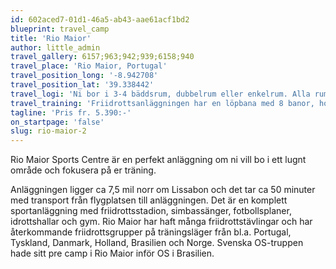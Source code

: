 ```yaml
---
id: 602aced7-01d1-46a5-ab43-aae61acf1bd2
blueprint: travel_camp
title: 'Rio Maior'
author: little_admin
travel_gallery: 6157;963;942;939;6158;940
travel_place: 'Rio Maior, Portugal'
travel_position_long: '-8.942708'
travel_position_lat: '39.338442'
travel_logi: 'Ni bor i 3-4 bäddsrum, dubbelrum eller enkelrum. Alla rum har dusch/WC, luftkonditionering, mini-bar, telefon, Wi-Fi och TV. På anläggningen finns det även en bar/cafeteria samt en restaurang där era måltider serveras. Det finns möjlighet till tvättservice mot avgift.'
travel_training: 'Friidrottsanläggningen har en löpbana med 8 banor, hoppmöjligheter och område för diskus, slägga och spjut.'
tagline: 'Pris fr. 5.390:-'
on_startpage: 'false'
slug: rio-maior-2
---
```

<p>Rio Maior Sports Centre är en perfekt anläggning om ni vill bo i ett lugnt område och fokusera på er träning.</p>
<p>Anläggningen ligger ca 7,5 mil norr om Lissabon och det tar ca 50 minuter med transport från flygplatsen till anläggningen. Det är en komplett sportanläggning med friidrottsstadion, simbassänger, fotbollsplaner, idrottshallar och gym. Rio Maior har haft många friidrottstävlingar och har återkommande friidrottsgrupper på träningsläger från bl.a. Portugal, Tyskland, Danmark, Holland, Brasilien och Norge. Svenska OS-truppen hade sitt pre camp i Rio Maior inför OS i Brasilien.</p>
